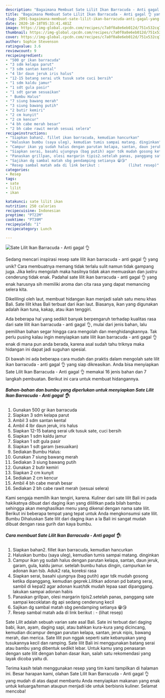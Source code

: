 ```yaml
---
description: "Bagaimana Membuat Sate Lilit Ikan Barracuda - Anti gagal 👌 yang Lezat Sekali"
title: "Bagaimana Membuat Sate Lilit Ikan Barracuda - Anti gagal 👌 yang Lezat Sekali"
slug: 2091-bagaimana-membuat-sate-lilit-ikan-barracuda-anti-gagal-yang-lezat-sekali
date: 2020-10-18T05:33:41.481Z
image: https://img-global.cpcdn.com/recipes/c7a0f0a8e6eb012d/751x532cq70/sate-lilit-ikan-barracuda-anti-gagal-👌-foto-resep-utama.jpg
thumbnail: https://img-global.cpcdn.com/recipes/c7a0f0a8e6eb012d/751x532cq70/sate-lilit-ikan-barracuda-anti-gagal-👌-foto-resep-utama.jpg
cover: https://img-global.cpcdn.com/recipes/c7a0f0a8e6eb012d/751x532cq70/sate-lilit-ikan-barracuda-anti-gagal-👌-foto-resep-utama.jpg
author: Sophie Stevenson
ratingvalue: 3.6
reviewcount: 9
recipeingredient:
- "500 gr ikan barracuda"
- "3 sdm kelapa parut"
- "3 sdm santan kental"
- "4 lbr daun jeruk iris halus"
- "12-15 batang serai utk tusuk sate cuci bersih"
- "1 sdm kaldu jamur"
- "1 sdt gula pasir"
- "1 sdt garam sesuaikan"
- " Bumbu Halus"
- "7 siung bawang merah"
- "3 siung bawang putih"
- "2 butir kemiri"
- "2 cm kunyit"
- "2 cm kencur"
- "4 bh cabe merah besar"
- "2 bh cabe rawit merah sesuai selera"
recipeinstructions:
- "Siapkan bahan2. fillet ikan barracuda, kemudian hancurkan"
- "Haluskan bumbu (saya uleg), kemudian tumis sampai matang. dinginkan"
- "Campur ikan yg sudah halus dengan parutan kelapa, santan, daun jeruk, garam, gula, kaldu jamur. setelah bumbu halus dingin, campurkan ke adonan ikan tsb. Aduk2 rata, koreksi rasa"
- "Siapkan serai, basahi ujungnya (bag putih) agar tdk mudah gosong ketika dipanggang, kemudian geprek.Lilitkan adonan pd batang serai, sambil di kepal2 agar adonan kuat/tdk mudah lepaa saat dipanggang. lakukan sampai adonan habis"
- "Panaskan grillpan, olesi margarin tipis2.setelah panas, panggang sate sampai kecoklatan dg api sedang cenderung kecil"
- "Sajikan dg sambal matah sbg pendamping setianya 😁😘"
- "Resep sambal matah ada di link berikut :             (lihat resep)"
categories:
- Resep
tags:
- sate
- lilit
- ikan

katakunci: sate lilit ikan 
nutrition: 250 calories
recipecuisine: Indonesian
preptime: "PT22M"
cooktime: "PT39M"
recipeyield: "1"
recipecategory: Lunch

---
```



![Sate Lilit Ikan Barracuda - Anti gagal 👌](https://img-global.cpcdn.com/recipes/c7a0f0a8e6eb012d/751x532cq70/sate-lilit-ikan-barracuda-anti-gagal-👌-foto-resep-utama.jpg)

Sedang mencari inspirasi resep sate lilit ikan barracuda - anti gagal 👌 yang unik? Cara membuatnya memang tidak terlalu sulit namun tidak gampang juga. Jika keliru mengolah maka hasilnya tidak akan memuaskan dan justru cenderung tidak enak. Padahal sate lilit ikan barracuda - anti gagal 👌 yang enak harusnya sih memiliki aroma dan cita rasa yang dapat memancing selera kita.

Dikelilingi oleh laut, membuat hidangan ikan menjadi salah satu menu khas Bali. Sate lilit khas Bali terbuat dari ikan laut. Biasanya, ikan yang digunakan adalah ikan tuna, kakap, atau ikan tenggiri.

Ada beberapa hal yang sedikit banyak berpengaruh terhadap kualitas rasa dari sate lilit ikan barracuda - anti gagal 👌, mulai dari jenis bahan, lalu pemilihan bahan segar hingga cara mengolah dan menghidangkannya. Tak perlu pusing kalau ingin menyiapkan sate lilit ikan barracuda - anti gagal 👌 enak di mana pun anda berada, karena asal sudah tahu triknya maka hidangan ini dapat jadi suguhan spesial.


Di bawah ini ada beberapa cara mudah dan praktis dalam mengolah sate lilit ikan barracuda - anti gagal 👌 yang siap dikreasikan. Anda bisa menyiapkan Sate Lilit Ikan Barracuda - Anti gagal 👌 memakai 16 jenis bahan dan 7 langkah pembuatan. Berikut ini cara untuk membuat hidangannya.

<!--inarticleads1-->

##### Bahan-bahan dan bumbu yang diperlukan untuk menyiapkan Sate Lilit Ikan Barracuda - Anti gagal 👌:

1. Gunakan 500 gr ikan barracuda
1. Siapkan 3 sdm kelapa parut
1. Ambil 3 sdm santan kental
1. Ambil 4 lbr daun jeruk, iris halus
1. Siapkan 12-15 batang serai utk tusuk sate, cuci bersih
1. Siapkan 1 sdm kaldu jamur
1. Siapkan 1 sdt gula pasir
1. Siapkan 1 sdt garam (sesuaikan)
1. Sediakan  Bumbu Halus:
1. Gunakan 7 siung bawang merah
1. Sediakan 3 siung bawang putih
1. Gunakan 2 butir kemiri
1. Siapkan 2 cm kunyit
1. Sediakan 2 cm kencur
1. Ambil 4 bh cabe merah besar
1. Sediakan 2 bh cabe rawit merah (sesuai selera)


Kami sengaja memilih ikan tengiri, karena. Kuliner dari sate lilit Bali ini pada hakikatnya dibuat dari daging ikan yang dililitkan pada bilah bambu sehingga akan menghasilkan menu yang dikenal dengan nama sate lilit. Berikut ini beberapa tempat yang tepat untuk Anda mengkonsumsi sate lilit. Bumbu Dihaluskan  Sate lilit dari daging ikan a la Bali ini sangat mudah dibuat dengan rasa gurih dan kaya bumbu. 

<!--inarticleads2-->

##### Cara membuat Sate Lilit Ikan Barracuda - Anti gagal 👌:

1. Siapkan bahan2. fillet ikan barracuda, kemudian hancurkan
1. Haluskan bumbu (saya uleg), kemudian tumis sampai matang. dinginkan
1. Campur ikan yg sudah halus dengan parutan kelapa, santan, daun jeruk, garam, gula, kaldu jamur. setelah bumbu halus dingin, campurkan ke adonan ikan tsb. Aduk2 rata, koreksi rasa
1. Siapkan serai, basahi ujungnya (bag putih) agar tdk mudah gosong ketika dipanggang, kemudian geprek.Lilitkan adonan pd batang serai, sambil di kepal2 agar adonan kuat/tdk mudah lepaa saat dipanggang. lakukan sampai adonan habis
1. Panaskan grillpan, olesi margarin tipis2.setelah panas, panggang sate sampai kecoklatan dg api sedang cenderung kecil
1. Sajikan dg sambal matah sbg pendamping setianya 😁😘
1. Resep sambal matah ada di link berikut : -             (lihat resep)


Sate Lilit adalah sebuah varian sate asal Bali. Sate ini terbuat dari daging babi, ikan, ayam, daging sapi, atau bahkan kura-kura yang dicincang, kemudian dicampur dengan parutan kelapa, santan, jeruk nipis, bawang merah, dan merica. Sate lilit pun nggak seperti sate kebanyakan yang tusukannya kecil dan ramping. Sate lilit Bali ini menggunakan batang serai atau bambu yang dibentuk sedikit lebar. Untuk kamu yang penasaran dengan sate lilit dengan bahan dasar ikan, salah satu rekomendasi yang layak dicoba yaitu di. 

Terima kasih telah menggunakan resep yang tim kami tampilkan di halaman ini. Besar harapan kami, olahan Sate Lilit Ikan Barracuda - Anti gagal 👌 yang mudah di atas dapat membantu Anda menyiapkan makanan yang enak untuk keluarga/teman ataupun menjadi ide untuk berbisnis kuliner. Selamat mencoba!
